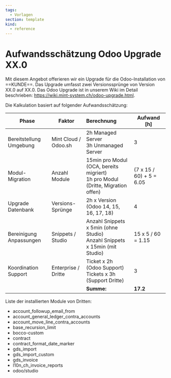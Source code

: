 ```yaml
---
tags:
  - Vorlagen
section: template
kind:
  - reference
---
```

# Aufwandsschätzung Odoo Upgrade XX.0

Mit diesem Angebot offerieren wir ein Upgrade für die Odoo-Installation von ==KUNDE==. Das Upgrade umfasst zwei Versionssprünge von Version XX.0 auf XX.0. Das Odoo Upgrade ist in unserem Wiki im Detail beschrieben: <https://wiki.mint-system.ch/odoo-upgrade.html>.

Die Kalkulation basiert auf folgender Aufwandsschätzung:

| Phase                   | Faktor               | Berechnung                                                                        | Aufwand \[h\]            |
| ----------------------- | -------------------- | :-------------------------------------------------------------------------------- | ------------------------ |
| Bereitstellung Umgebung | Mint Cloud / Odoo.sh | 2h Managed Server<br>3h Unmanaged Server                                          | 3                        |
| Modul-Migration         | Anzahl Module        | 15min pro Modul (OCA, bereits migriert)<br>1h pro Modul (Dritte, Migration offen) | (7 x 15 / 60) + 5 = 6.05 |
| Upgrade Datenbank       | Versions-Sprünge     | 2h x Version (Odoo 14, 15, 16, 17, 18)                                            | 4                        |
| Bereinigung Anpassungen | Snippets / Studio    | Anzahl Snippets x 5min (ohne Studio)<br>Anzahl Snippets x 15min (mit Studio)      | 15 x 5 / 60 = 1.15       |
| Koordination Support    | Enterprise / Dritte  | Ticket x 2h (Odoo Support)<br>Tickets x 3h (Support Dritte)                       | 3                        |
|                         |                      | **Summe:**                                                                        | **17.2**                 |

Liste der installierten Module von Dritten:

* account_followup_email_from
* account_general_ledger_contra_accounts
* account_move_line_contra_accounts
* base_recursion_limit
* bocco-custom
* contract
* contract_format_date_marker
* gds_import
* gds_import_custom
* gds_invoice
* l10n_ch_invoice_reports
* odoo/studio